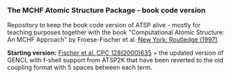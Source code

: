 ### The MCHF Atomic Structure Package - book code version

Repository to keep the book code version of ATSP alive - mostly for teaching purposes together with the book "Computational Atomic Structure: An MCHF Approach" by Froese-Fischer et al. [New York: Routledge (1997)](https://doi.org/10.1201/9781315139982).

**Starting version:** [Fischer et al. CPC 128(2000)635](http://www.sciencedirect.com/science?_ob=GatewayURL&_origin=CPCPROGRAM&_method=citationSearch&_volkey=00104655%23128%23635&_version=1&md5=484faf407308bb5da371aa071023069f) + the updated version of GENCL with f-shell support from ATSP2K that have been reverted to the old coupling format with 5 spaces between each term.
